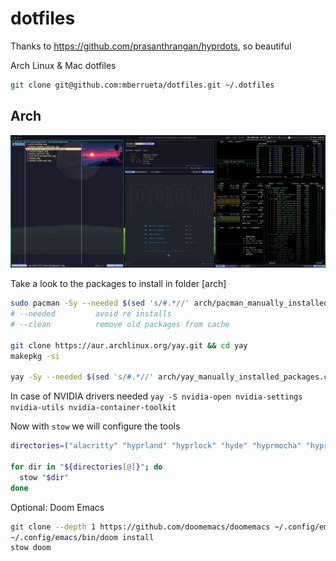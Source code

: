 # dotfiles

Thanks to https://github.com/prasanthrangan/hyprdots, so beautiful

Arch Linux & Mac dotfiles

 ``` sh
 git clone git@github.com:mberrueta/dotfiles.git ~/.dotfiles
 ```
 
## Arch

![hyprland](assets/arch.png)

Take a look to the packages to install in folder [arch]

``` sh
sudo pacman -Sy --needed $(sed 's/#.*//' arch/pacman_manually_installed_packages.config | xargs)
# --needed         avoid re installs
# --clean          remove old packages from cache

git clone https://aur.archlinux.org/yay.git && cd yay
makepkg -si

yay -Sy --needed $(sed 's/#.*//' arch/yay_manually_installed_packages.config | xargs)
```

In case of NVIDIA drivers needed 
`yay -S nvidia-open nvidia-settings nvidia-utils nvidia-container-toolkit `

Now with `stow` we will configure the tools

``` sh
directories=("alacritty" "hyprland" "hyprlock" "hyde" "hyprmocha" "hyprpaper" "kitty" "zsh" "wezterm" "waybar" "wofi" "starship" "dunst")

for dir in "${directories[@]}"; do
  stow "$dir"
done
```

Optional: Doom Emacs

``` sh
git clone --depth 1 https://github.com/doomemacs/doomemacs ~/.config/emacs
~/.config/emacs/bin/doom install
stow doom
```
